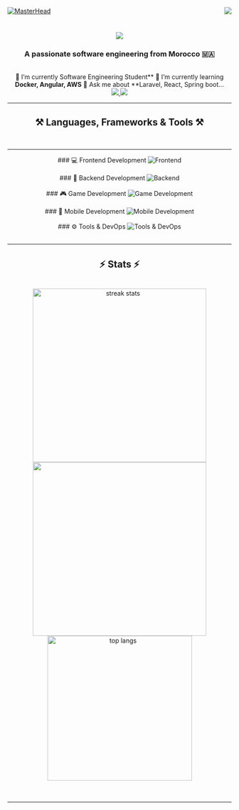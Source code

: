 [![MasterHead](https://firebasestorage.googleapis.com/v0/b/flexi-coding.appspot.com/o/dempgi7-520f8d5f-63d4-4453-8822-dbc149ae27f8.gif?alt=media&token=91c0c7b2-93c3-4029-b011-1a8703c5730d)](https://rishavchanda.io)         <img                    align="right"         src="https://visitor-badge.laobi.icu/badge?page_id=salesp07.salesp07"             />                 <h1            align="center">     <img                   src="https://readme-typing-svg.herokuapp.com/?        font=Righteous&size=35&center=true&vCenter=true&width=500&height=70&duration=4000&lines=Hi+There!+👋;+I'm+Hodaifa+Echffani!;"          />                </h1>                 <h3            align="center">           A     passionate                  software                   engineering          from               Morocco                   🇲🇦</h3>                <br/>                 <div           align="center">                    🔭     I’m       currently              Software                    Engineering                    Student**               🌱                  I’m                currently               learning              **Docker,                Angular,            AWS**       💬                   Ask                 me         about           **Laravel,         React,                   Spring     boot...                  </div>                   <div                 align="center">             <a            href="mailto:echffani.hodaifa@gmail.com">               <img                   src="https://img.shields.io/badge/Gmail-333333?style=for-the-badge&logo=gmail&logoColor=red"        />       </a>         <a                  href="https://www.linkedin.com/in/hodaifa-echffani-297b7b284/"     target="_blank">               <img            src="https://img.shields.io/badge/LinkedIn-0077B5?style=for-the-badge&logo=linkedin&logoColor=white"      target="_blank"      />        </a>                    </div>        <hr/>      <h2         align="center">⚒️                    Languages,         Frameworks      &             Tools         ⚒️</h2>         <br/>         <hr/>            <div               align="center">                    ###     💻             Frontend              Development      <img              src="https://skillicons.dev/icons?i=react,angular,html,css,tailwind,bootstrap,mui,figma,git,vscode"               alt="Frontend"       />          <br/><br/>                    ###                🔧           Backend                Development            <img         src="https://skillicons.dev/icons?i=nodejs,express,python,flask,php,laravel,mysql,postgres,firebase,mongodb,oracle,spring                  boot"             alt="Backend"            />                <br/><br/>                 ###                    🎮              Game         Development             <img                 src="https://skillicons.dev/icons?i=unity,java,c"      alt="Game              Development"                 />      <br/><br/>                  ###     📱       Mobile      Development             <img       src="https://skillicons.dev/icons?i=androidstudio,react,flutter"        alt="Mobile                    Development"        />                    <br/><br/>        ###                  ⚙️                  Tools     &                  DevOps                   <img             src="https://skillicons.dev/icons?i=docker,jenkins,github,matlab"      alt="Tools             &     DevOps"               />          <br/>                    </div>           <br/>              <hr/>                <h2       align="center">⚡       Stats              ⚡</h2>        <br>         <div              align=center>      <img                 width=390     src="https://github-readme-streak-stats-salesp07.vercel.app/?user=hodaifa-ech&count_private=true&theme=react&border_radius=10"     alt="streak          stats"/>            <img                    width=390       src="https://github-readme-stats.vercel.app/api?username=hodaifa-ech&theme=react&hide_border=false&include_all_commits=false&count_private=true"/>           <br/>                 <img                width=325       align="center"              src="https://github-readme-stats-salesp07.vercel.app/api/top-langs/?username=hodaifa-ech&hide=HTML&langs_count=8&layout=compact&theme=react&border_radius=10&size_weight=0.5&count_weight=0.5&exclude_repo=github-readme-stats"                   alt="top             langs"                 />        </div>        <br/><br/>                 <hr/>                 <br/>      <br/>          
